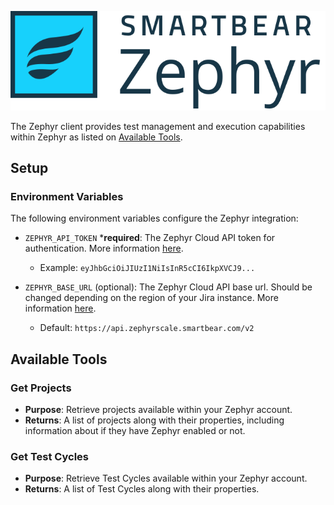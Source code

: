 ![zephyr.svg](./images/embedded/zephyr.svg)

The Zephyr client provides test management and execution capabilities within Zephyr as listed on [Available Tools](#Available-Tools).

## Setup

### Environment Variables

The following environment variables configure the Zephyr integration:

- `ZEPHYR_API_TOKEN` ***required**: The Zephyr Cloud API token for authentication. More information [here](https://support.smartbear.com/zephyr/docs/en/rest-api/api-access-tokens-management.html).
  - Example: `eyJhbGciOiJIUzI1NiIsInR5cCI6IkpXVCJ9...`

- `ZEPHYR_BASE_URL` (optional): The Zephyr Cloud API base url. Should be changed depending on the region of your Jira instance. More information [here](https://support.smartbear.com/zephyr-scale-cloud/api-docs/#section/Authentication/Accessing-the-API).
  - Default: `https://api.zephyrscale.smartbear.com/v2`

## Available Tools

### Get Projects

- **Purpose**: Retrieve projects available within your Zephyr account.
- **Returns**: A list of projects along with their properties, including information about if they have Zephyr enabled or not.

### Get Test Cycles

- **Purpose**: Retrieve Test Cycles available within your Zephyr account.
- **Returns**: A list of Test Cycles along with their properties.
